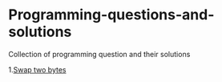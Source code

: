 # Programming-questions-and-solutions
Collection of programming question and their solutions

1.<a href= https://github.com/vivekjain202/Programming-questions-and-solutions/blob/master/swap%20two%20bytes.txt>Swap two bytes</a>
